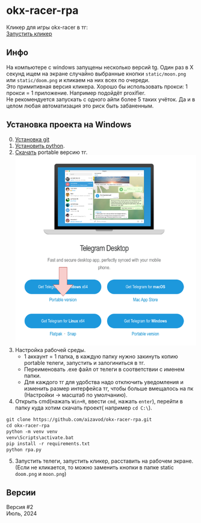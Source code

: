 # okx-racer-rpa
Кликер для игры okx-racer в тг:   
[Запустить кликер](https://t.me/OKX_official_bot/OKX_Racer?startapp=linkCode_65748275)

## Инфо   
На компьютере с windows запущены несколько версий tg. Один раз в X секунд ищем на экране случайно выбранные кнопки `static/moon.png` или `static/doom.png` и кликаем на них всех по очереди.    
Это примитивная версия кликера. Хорошо бы использовать прокси: 1 прокси = 1 приложение. Например подойдёт proxifier.    
Не рекомендуется запускать с одного айпи более 5 таких учёток. Да и в целом любая автоматизация это риск быть забаненным.

## Установка проекта на Windows
0. [Установка git](https://git-scm.com/download/win/)    
1. [Установить python](https://www.python.org/downloads/).    
2. [Скачать](https://desktop.telegram.org/) portable версию тг.     
![telegram](./static/for_readme/image.png)
3. Настройка рабочей среды.
    - 1 аккаунт = 1 папка, в каждую папку нужно закинуть копию portable телеги, запустить и залогиниться в тг.     
    - Переименовать .exe файл от телеги в соответствии с именем папки. 
    - Для каждого тг для удобства надо отключить уведомления и изменить размер интерфейса тг, чтобы больше вмещалось на пк (Настройки -> масштаб по умолчанию).    
4. Открыть cmd(нажать `Win+R`, ввести `cmd`, нажать `enter`), перейти в папку куда хотим скачать проект( например `cd C:\`).    
```
git clone https://github.com/aizavod/okx-racer-rpa.git
cd okx-racer-rpa
python -m venv venv
venv\Scripts\activate.bat
pip install -r requirements.txt
python rpa.py
```
5. Запустить телеги, запустить кликер, расставить на рабочем экране. (Если не кликается, то можно заменить кнопки в папке static `doom.png` и `moon.png`)


## Версии
Версия #2    
Июль, 2024